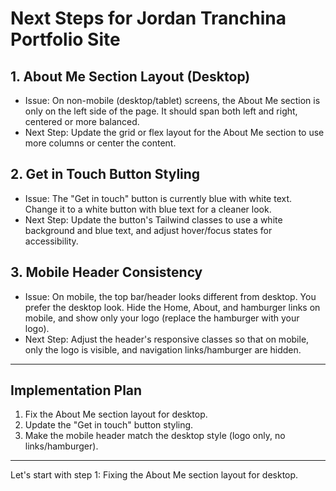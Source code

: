 # Next Steps for Jordan Tranchina Portfolio Site

## 1. About Me Section Layout (Desktop)
- Issue: On non-mobile (desktop/tablet) screens, the About Me section is only on the left side of the page. It should span both left and right, centered or more balanced.
- Next Step: Update the grid or flex layout for the About Me section to use more columns or center the content.

## 2. Get in Touch Button Styling
- Issue: The "Get in touch" button is currently blue with white text. Change it to a white button with blue text for a cleaner look.
- Next Step: Update the button's Tailwind classes to use a white background and blue text, and adjust hover/focus states for accessibility.

## 3. Mobile Header Consistency
- Issue: On mobile, the top bar/header looks different from desktop. You prefer the desktop look. Hide the Home, About, and hamburger links on mobile, and show only your logo (replace the hamburger with your logo).
- Next Step: Adjust the header's responsive classes so that on mobile, only the logo is visible, and navigation links/hamburger are hidden.

---

## Implementation Plan
1. Fix the About Me section layout for desktop.
2. Update the "Get in touch" button styling.
3. Make the mobile header match the desktop style (logo only, no links/hamburger).

---

Let's start with step 1: Fixing the About Me section layout for desktop.
